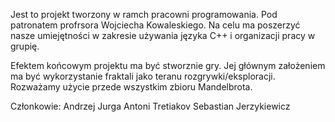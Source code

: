   Jest to projekt tworzony w ramch pracowni programowania. Pod patronatem profrsora Wojciecha Kowaleskiego.
Na celu ma poszerzyć nasze umiejętności w zakresie używania języka C++ i organizacji pracy w grupię.

Efektem końcowym projektu ma być stworznie gry. Jej głównym założeniem ma być wykorzystanie fraktali jako teranu rozgrywki/eksploracji.
Rozważamy użycie przede wszystkim zbioru Mandelbrota.

Członkowie:
  Andrzej Jurga
  Antoni Tretiakov
  Sebastian Jerzykiewicz
